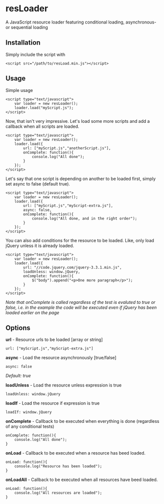 # resLoader

A JavaScript resource loader featuring conditional loading, asynchronous- or sequential loading

## Installation

Simply include the script with

    <script src="/path/to/resLoad.min.js"></script>

## Usage

Simple usage

	<script type="text/javascript">
		var loader = new resLoader();
		loader.load("myScript.js");
	</script>

Now, that isn't very impressive. Let's load some more scripts and add a callback when all scripts are loaded.

	<script type="text/javascript">
		var loader = new resLoader();
		loader.load({
			url: ["myScript.js","anotherScript.js"],
			onComplete: function(){
				console.log("All done");
			}
		});
	</script>

Let's say that one script is depending on another to be loaded first, simply set async to false (default true).

	<script type="text/javascript">
		var loader = new resLoader();
		loader.load({
			url: ["myScript.js","myScript-extra.js"],
			async: false,
			onComplete: function(){
				console.log("All done, and in the right order");
			}
		});
	</script>

You can also add conditions for the resource to be loaded. Like, only load jQuery unless it is already loaded.

	<script type="text/javascript">
		var loader = new resLoader();
		loader.load({
			url: "//code.jquery.com/jquery-3.3.1.min.js",
			loadUnless: window.jQuery,
			onComplete: function(){
				$("body").append("<p>One more paragraph</p>");
			}
		});
	</script>

*Note that onComplete is called regardless of the test is evaluted to true or false, i.e. in the example the code will be executed even if jQuery has been loaded earlier on the page*

## Options
**url** - Resource urls to be loaded [array or string]

    url: ["myScript.js","myScript-extra.js"]
	
**async** - Load the resource asynchronously [true/false]

	async: false

*Default: true*

**loadUnless** - Load the resource unless expression is true

	loadUnless: window.jQuery

**loadIf** - Load the resource if expression is true

	loadIf: window.jQuery

**onComplete** - Callback to be executed when everything is done (regardless of any conditional tests)

	onComplete: function(){
		console.log("All done");
	}

**onLoad** - Callback to be executed when a resource has beed loaded.

	onLoad: function(){
		console.log("Resource has been loaded");
	}

**onLoadAll** - Callback to be executed when all resources have beed loaded.

	onLoad: function(){
		console.log("All resources are loaded");
	}

